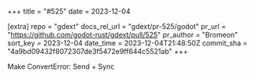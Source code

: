 +++
title = "#525"
date = 2023-12-04

[extra]
repo = "gdext"
docs_rel_url = "gdext/pr-525/godot"
pr_url = "https://github.com/godot-rust/gdext/pull/525"
pr_author = "Bromeon"
sort_key = 2023-12-04
date_time = 2023-12-04T21:48:50Z
commit_sha = "4a9bd09432f8072307de3f5472e9ff644c5521ab"
+++

Make ConvertError: Send + Sync
